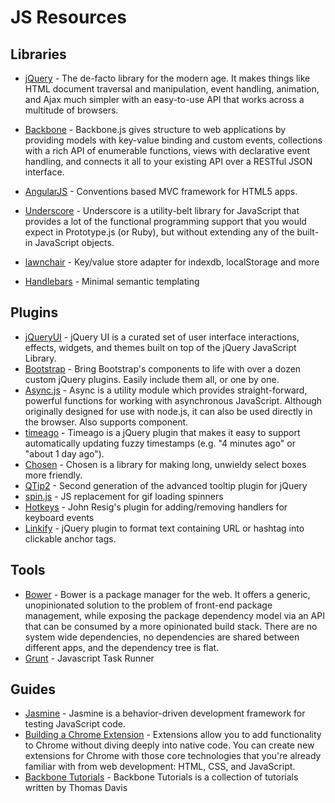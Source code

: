 # JS Resources

## Libraries

- [jQuery](http://jquery.com) - The de-facto library for the modern age. It makes things like HTML document traversal and manipulation, event handling, animation, and Ajax much simpler with an easy-to-use API that works across a multitude of browsers.

- [Backbone](http://backbonejs.org/) - Backbone.js gives structure to web applications by providing models with key-value binding and custom events, collections with a rich API of enumerable functions, views with declarative event handling, and connects it all to your existing API over a RESTful JSON interface.
- [AngularJS](http://angularjs.org/) - Conventions based MVC framework for HTML5 apps.
- [Underscore](http://underscorejs.org/) - Underscore is a utility-belt library for JavaScript that provides a lot of the functional programming support that you would expect in Prototype.js (or Ruby), but without extending any of the built-in JavaScript objects.
- [lawnchair](http://brian.io/lawnchair/) - Key/value store adapter for indexdb, localStorage and more
- [Handlebars](http://handlebarsjs.com/) - Minimal semantic templating

## Plugins
- [jQueryUI](http://jqueryui.com/) - jQuery UI is a curated set of user interface interactions, effects, widgets, and themes built on top of the jQuery JavaScript Library.
- [Bootstrap](http://getbootstrap.com/javascript/) - Bring Bootstrap's components to life with over a dozen custom jQuery plugins. Easily include them all, or one by one.
- [Async.js](https://github.com/caolan/async) - Async is a utility module which provides straight-forward, powerful functions for working with asynchronous JavaScript. Although originally designed for use with node.js, it can also be used directly in the browser. Also supports component.
- [timeago](http://timeago.yarp.com/) - Timeago is a jQuery plugin that makes it easy to support automatically updating fuzzy timestamps (e.g. "4 minutes ago" or "about 1 day ago").
- [Chosen](https://github.com/harvesthq/chosen) - Chosen is a library for making long, unwieldy select boxes more friendly.
- [QTip2](http://qtip2.com/) - Second generation of the advanced tooltip plugin for jQuery
- [spin.js](http://fgnass.github.io/spin.js/) - JS replacement for gif loading spinners
- [Hotkeys](https://github.com/jeresig/jquery.hotkeys) - John Resig's plugin for adding/removing handlers for keyboard events
- [Linkify](https://github.com/uudashr/jquery-linkify) - jQuery plugin to format text containing URL or hashtag into clickable anchor tags.

## Tools
- [Bower](http://bower.io/) - Bower is a package manager for the web. It offers a generic, unopinionated solution to the problem of front-end package management, while exposing the package dependency model via an API that can be consumed by a more opinionated build stack. There are no system wide dependencies, no dependencies are shared between different apps, and the dependency tree is flat.
- [Grunt](http://gruntjs.com/) - Javascript Task Runner

## Guides
- [Jasmine](http://pivotal.github.io/jasmine/) - Jasmine is a behavior-driven development framework for testing JavaScript code.
- [Building a Chrome Extension](https://developer.chrome.com/extensions/getstarted.html) - Extensions allow you to add functionality to Chrome without diving deeply into native code. You can create new extensions for Chrome with those core technologies that you're already familiar with from web development: HTML, CSS, and JavaScript.
- [Backbone Tutorials](http://backbonetutorials.com/) - Backbone Tutorials is a collection of tutorials written by Thomas Davis
